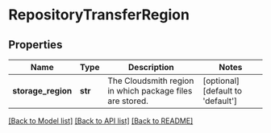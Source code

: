 # RepositoryTransferRegion

## Properties
Name | Type | Description | Notes
------------ | ------------- | ------------- | -------------
**storage_region** | **str** | The Cloudsmith region in which package files are stored. | [optional] [default to 'default']

[[Back to Model list]](../README.md#documentation-for-models) [[Back to API list]](../README.md#documentation-for-api-endpoints) [[Back to README]](../README.md)


